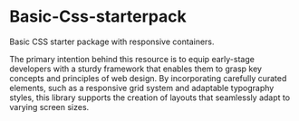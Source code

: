 # Basic-Css-starterpack
Basic CSS starter package with responsive containers.

The primary intention behind this resource is to equip early-stage developers with a sturdy framework that enables them to grasp key concepts and principles of web design. By incorporating carefully curated elements, such as a responsive grid system and adaptable typography styles, this library supports the creation of layouts that seamlessly adapt to varying screen sizes.
